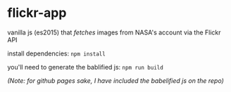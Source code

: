 # flickr-app
vanilla js (es2015) that _fetches_ images from NASA's account via the Flickr API

install dependencies:
`npm install`

you'll need to generate the bablified js:
`npm run build`

_(Note: for github pages sake, I have included the babelified js on the repo)_
